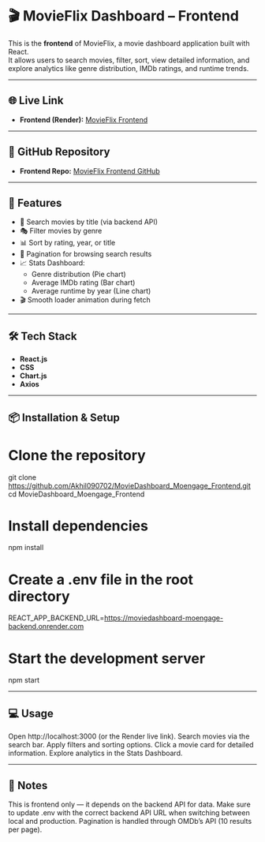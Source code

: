 # 🎬 MovieFlix Dashboard – Frontend  

This is the **frontend** of MovieFlix, a movie dashboard application built with React.  
It allows users to search movies, filter, sort, view detailed information, and explore analytics like genre distribution, IMDb ratings, and runtime trends.  

---

## 🌐 Live Link  

- **Frontend (Render):** [MovieFlix Frontend](https://moviedashboard-moengage-frontend-1.onrender.com)  

---

## 📂 GitHub Repository  

- **Frontend Repo:** [MovieFlix Frontend GitHub](https://github.com/Akhil090702/MovieDashboard_Moengage_Frontend.git)  

---

## 🚀 Features  

- 🔎 Search movies by title (via backend API)  
- 🎭 Filter movies by genre  
- 📊 Sort by rating, year, or title  
- 📑 Pagination for browsing search results  
- 📈 Stats Dashboard:  
  - Genre distribution (Pie chart)  
  - Average IMDb rating (Bar chart)  
  - Average runtime by year (Line chart)  
- 🎬 Smooth loader animation during fetch  

---

## 🛠️ Tech Stack  

- **React.js**  
- **CSS**  
- **Chart.js**  
- **Axios**  

---

## 📦 Installation & Setup  

# Clone the repository
git clone https://github.com/Akhil090702/MovieDashboard_Moengage_Frontend.git
cd MovieDashboard_Moengage_Frontend

# Install dependencies
npm install

# Create a .env file in the root directory
REACT_APP_BACKEND_URL=https://moviedashboard-moengage-backend.onrender.com

# Start the development server
npm start

---

## 💻 Usage

Open http://localhost:3000 (or the Render live link).
Search movies via the search bar.
Apply filters and sorting options.
Click a movie card for detailed information.
Explore analytics in the Stats Dashboard.

---

## 📌 Notes

This is frontend only — it depends on the backend API for data.
Make sure to update .env with the correct backend API URL when switching between local and production.
Pagination is handled through OMDb’s API (10 results per page).
